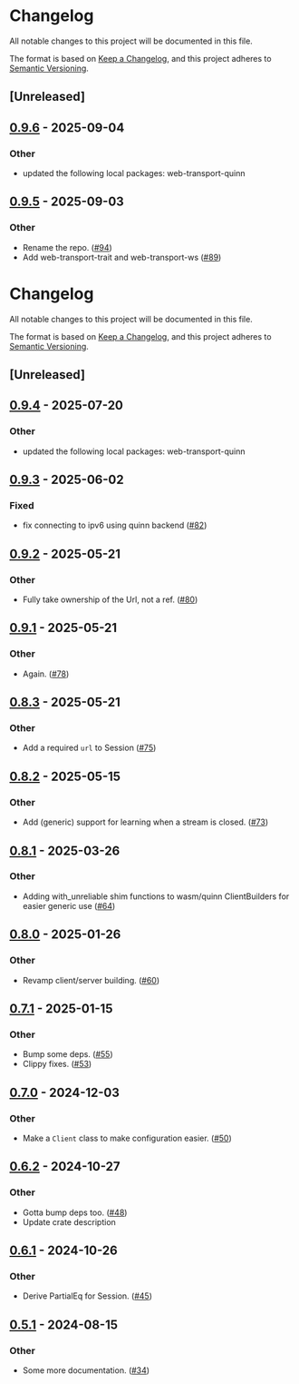 # Changelog

All notable changes to this project will be documented in this file.

The format is based on [Keep a Changelog](https://keepachangelog.com/en/1.0.0/),
and this project adheres to [Semantic Versioning](https://semver.org/spec/v2.0.0.html).

## [Unreleased]

## [0.9.6](https://github.com/kixelated/web-transport/compare/web-transport-v0.9.5...web-transport-v0.9.6) - 2025-09-04

### Other

- updated the following local packages: web-transport-quinn

## [0.9.5](https://github.com/kixelated/web-transport/compare/web-transport-v0.9.4...web-transport-v0.9.5) - 2025-09-03

### Other

- Rename the repo. ([#94](https://github.com/kixelated/web-transport/pull/94))
- Add web-transport-trait and web-transport-ws ([#89](https://github.com/kixelated/web-transport/pull/89))
# Changelog
All notable changes to this project will be documented in this file.

The format is based on [Keep a Changelog](https://keepachangelog.com/en/1.0.0/),
and this project adheres to [Semantic Versioning](https://semver.org/spec/v2.0.0.html).

## [Unreleased]

## [0.9.4](https://github.com/kixelated/web-transport/compare/web-transport-v0.9.3...web-transport-v0.9.4) - 2025-07-20

### Other

- updated the following local packages: web-transport-quinn

## [0.9.3](https://github.com/kixelated/web-transport/compare/web-transport-v0.9.2...web-transport-v0.9.3) - 2025-06-02

### Fixed

- fix connecting to ipv6 using quinn backend ([#82](https://github.com/kixelated/web-transport/pull/82))

## [0.9.2](https://github.com/kixelated/web-transport/compare/web-transport-v0.9.1...web-transport-v0.9.2) - 2025-05-21

### Other

- Fully take ownership of the Url, not a ref. ([#80](https://github.com/kixelated/web-transport/pull/80))

## [0.9.1](https://github.com/kixelated/web-transport/compare/web-transport-v0.9.0...web-transport-v0.9.1) - 2025-05-21

### Other

- Again. ([#78](https://github.com/kixelated/web-transport/pull/78))

## [0.8.3](https://github.com/kixelated/web-transport/compare/web-transport-v0.8.2...web-transport-v0.8.3) - 2025-05-21

### Other

- Add a required `url` to Session ([#75](https://github.com/kixelated/web-transport/pull/75))

## [0.8.2](https://github.com/kixelated/web-transport/compare/web-transport-v0.8.1...web-transport-v0.8.2) - 2025-05-15

### Other

- Add (generic) support for learning when a stream is closed. ([#73](https://github.com/kixelated/web-transport/pull/73))

## [0.8.1](https://github.com/kixelated/web-transport/compare/web-transport-v0.8.0...web-transport-v0.8.1) - 2025-03-26

### Other

- Adding with_unreliable shim functions to wasm/quinn ClientBuilders for easier generic use ([#64](https://github.com/kixelated/web-transport/pull/64))

## [0.8.0](https://github.com/kixelated/web-transport/compare/web-transport-v0.7.1...web-transport-v0.8.0) - 2025-01-26

### Other

- Revamp client/server building. ([#60](https://github.com/kixelated/web-transport/pull/60))

## [0.7.1](https://github.com/kixelated/web-transport/compare/web-transport-v0.7.0...web-transport-v0.7.1) - 2025-01-15

### Other

- Bump some deps. ([#55](https://github.com/kixelated/web-transport/pull/55))
- Clippy fixes. ([#53](https://github.com/kixelated/web-transport/pull/53))

## [0.7.0](https://github.com/kixelated/web-transport/compare/web-transport-v0.6.2...web-transport-v0.7.0) - 2024-12-03

### Other

- Make a `Client` class to make configuration easier. ([#50](https://github.com/kixelated/web-transport/pull/50))

## [0.6.2](https://github.com/kixelated/web-transport/compare/web-transport-v0.6.1...web-transport-v0.6.2) - 2024-10-27

### Other

- Gotta bump deps too. ([#48](https://github.com/kixelated/web-transport/pull/48))
- Update crate description

## [0.6.1](https://github.com/kixelated/web-transport/compare/web-transport-v0.6.0...web-transport-v0.6.1) - 2024-10-26

### Other

- Derive PartialEq for Session. ([#45](https://github.com/kixelated/web-transport/pull/45))

## [0.5.1](https://github.com/kixelated/web-transport/compare/web-transport-v0.5.0...web-transport-v0.5.1) - 2024-08-15

### Other
- Some more documentation. ([#34](https://github.com/kixelated/web-transport/pull/34))
